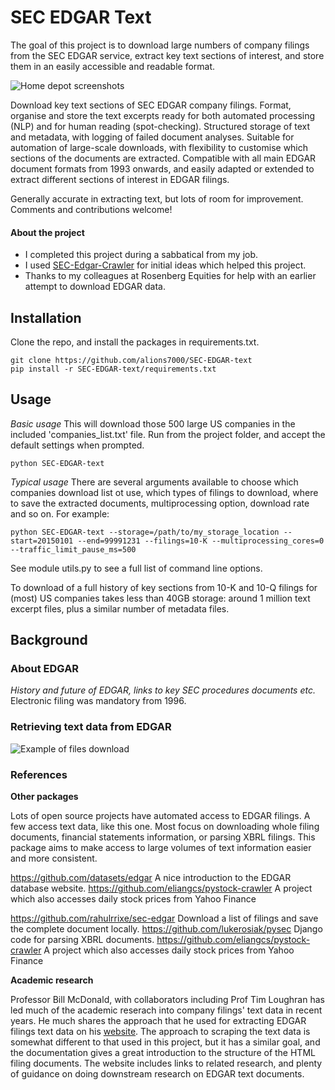 # SEC EDGAR Text
The goal of this project is to download large numbers of company filings
from the SEC EDGAR service, extract key text sections of interest,
and store them in an easily accessible and readable format.

![Home depot screenshots](img/home_depot_screenshots.png)

Download key text sections of SEC EDGAR company filings. Format, organise
and store the text excerpts ready for both automated processing (NLP) and
for human reading (spot-checking). Structured storage of text and
metadata, with logging of failed document analyses. Suitable for
automation of large-scale downloads, with flexibility to customise
which sections of the documents are extracted. Compatible with all
main EDGAR document formats from 1993 onwards, and easily adapted or
extended to extract different sections of interest in EDGAR filings.

Generally accurate in extracting text, but lots of room for improvement.
Comments and contributions welcome!



#### About the project

* I completed this project during a sabbatical from my job.
* I used [SEC-Edgar-Crawler](https://github.com/rahulrrixe/sec-edgar)
for initial ideas which helped this project.
* Thanks to my colleagues at Rosenberg Equities for help with an earlier
attempt to download EDGAR data.

## Installation
Clone the repo, and install the packages in requirements.txt.

    git clone https://github.com/alions7000/SEC-EDGAR-text
    pip install -r SEC-EDGAR-text/requirements.txt


## Usage
*Basic usage* This will download those 500 large US companies in the
included 'companies_list.txt' file. Run from the project folder,
and accept the default settings when prompted.

    python SEC-EDGAR-text

*Typical usage* There are several arguments available to choose which
companies download list ot use, which types of filings to download, where to
save the extracted documents, multiprocessing option, download rate
and so on. For example:

    python SEC-EDGAR-text --storage=/path/to/my_storage_location --start=20150101 --end=99991231 --filings=10-K --multiprocessing_cores=0 --traffic_limit_pause_ms=500

See module utils.py to see a full list of command line options.

To download of a full history of key sections from 10-K and 10-Q filings
for (most) US companies takes less than 40GB storage: around 1 million
text excerpt files, plus a similar number of metadata files.




## Background
### About EDGAR

*History and future of EDGAR, links to key SEC procedures documents etc.*
Electronic filing was mandatory from 1996.


### Retrieving text data from EDGAR

![Example of files download](img/output_files_example_image.png)


### References
**Other packages**

Lots of open source projects have automated access to EDGAR filings.
A few access text data, like this one. Most focus on downloading whole
filing documents, financial statements information, or parsing
XBRL filings. This package aims to make access to large volumes of text
information easier and more consistent.

https://github.com/datasets/edgar A nice introduction to the EDGAR database
website.
https://github.com/eliangcs/pystock-crawler A project which also accesses
daily stock prices from Yahoo Finance

https://github.com/rahulrrixe/sec-edgar Download a list of filings and
save the complete document locally.
https://github.com/lukerosiak/pysec Django code for parsing XBRL documents.
https://github.com/eliangcs/pystock-crawler A project which also accesses
daily stock prices from Yahoo Finance

**Academic research**

Professor Bill McDonald, with collaborators including Prof Tim Loughran
has led much of the academic reserach into company filings' text
data in recent years. He much shares the approach
that he used for extracting EDGAR filings text data on his
[website](https://www3.nd.edu/~mcdonald/Word_Lists.html).
The approach to scraping the text data is somewhat different to that
used in this project, but it has a similar goal, and the documentation
gives a great introduction to the structure of the HTML filing documents.
The website includes links to related research, and
plenty of guidance on doing downstream research on EDGAR text documents.